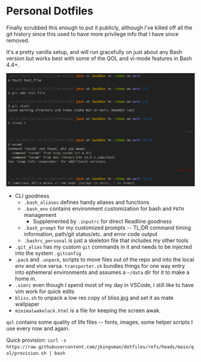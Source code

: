 # Personal Dotfiles

Finally scrubbed this enough to put it publicly, although I've killed off all the git history since this used to have more privilege info that I have since removed.

It's a pretty vanilla setup, and will run gracefully on just about any Bash version but works best with some of the QOL and vi-mode features in Bash 4.4+.

![Shell example](qol/demo.png)

* CLI goodness
    * `.bash_aliases` defines handy aliases and functions
    * `.bash_env` contains environment customization for bash and `PATH` management
        * Supplemented by `.inputrc` for direct Readline goodness
    * `.bash_prompt` for my customized prompts -- TL;DR command timing information, path/git status/etc. and error code output
    * `.bashrc_personal` is just a skeleton file that includes my other tools
* `.git_alias` has my custom `git` commands in it and needs to be injected into the system `.gitconfig`
* `.pack` and `.unpack`, scripts to move files out of the repo and into the local env and vice versa. `transporter.sh` bundles things for one way entry into ephemeral environments and assumes a `~/data` dir for it to make a home in.
* `.vimrc` even though I spend most of my day in VSCode, I still like to have vim work for quick edits
* `bliss.sh` to unpack a low res copy of bliss.jpg and set it as mate wallpaper
* `minimalwakelock.html` is a file for keeping the screen awak.

`qol` contains some quality of life files -- fonts, images, some helper scripts I use every now and again.

Quick provision: `curl -s https://raw.githubusercontent.com/jkingsman/dotfiles/refs/heads/main/qol/provision.sh | bash`
